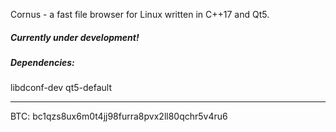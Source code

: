 Cornus - a fast file browser for Linux written in C++17 and Qt5.

##### Currently under development!


##### Dependencies:
libdconf-dev qt5-default


---
BTC: bc1qzs8ux6m0t4jj98furra8pvx2ll80qchr5v4ru6
